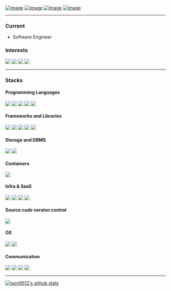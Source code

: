 

[![image](https://img.shields.io/badge/json9512%40gmail.com-white?style=flat-square&logo=gmail&&labelColor=white)](mailto:json9512@gmail.com)
[![image](https://img.shields.io/badge/blog-white?style=flat-square&logo=notion&&labelColor=white&&logoColor=black)](https://jhson.vercel.app/)
[![image](https://img.shields.io/badge/LinkedIn-white?style=flat-square&logo=linkedin&&labelColor=white&&logoColor=black)](https://www.linkedin.com/in/junghyun-son/)
[![image](https://img.shields.io/badge/resume-white?style=flat-square&logo=gitbook&&labelColor=white&&logoColor=black)]()

***
### Current
- Software Engineer

### Interests
![](https://img.shields.io/badge/angel%20list--white?logo=angellist&style=for-the-badge&&labelColor=white&&logoColor=black)
![](https://img.shields.io/badge/ethereum--white?logo=ethereum&style=for-the-badge&&labelColor=white&&logoColor=black)
![](https://img.shields.io/badge/premier%20league--white?logo=premierleague&style=for-the-badge&&labelColor=white&&logoColor=black)
![](https://img.shields.io/badge/rust--white?logo=rust&style=for-the-badge&&labelColor=white&&logoColor=black)

---

### Stacks

#### Programming Languages
![](https://img.shields.io/badge/go--white?logo=go&style=for-the-badge&&labelColor=white&&logoColor=)
![](https://img.shields.io/badge/python--white?logo=python&style=for-the-badge&&labelColor=white&&logoColor=)
![](https://img.shields.io/badge/javascript--white?logo=javascript&style=for-the-badge&&labelColor=white&&logoColor=)
![](https://img.shields.io/badge/typescript--white?logo=typescript&style=for-the-badge&&labelColor=white&&logoColor=)
![](https://img.shields.io/badge/node.js--white?logo=node.js&style=for-the-badge&&labelColor=white&&logoColor=)

#### Frameworks and Libraries
![](https://img.shields.io/badge/react--white?logo=react&style=for-the-badge&&labelColor=white&&logoColor=black)
![](https://img.shields.io/badge/next.js--white?logo=next.js&style=for-the-badge&&labelColor=white&&logoColor=black)
![](https://img.shields.io/badge/nestjs--white?logo=nestjs&style=for-the-badge&&labelColor=white&&logoColor=black)
![](https://img.shields.io/badge/gin--white?logo=&style=for-the-badge&&labelColor=white&&logoColor=black)
![](https://img.shields.io/badge/flask--white?logo=flask&style=for-the-badge&&labelColor=white&&logoColor=black)

#### Storage and DBMS
![](https://img.shields.io/badge/postgresql--white?logo=postgresql&style=for-the-badge&&labelColor=white&&logoColor=black)
![](https://img.shields.io/badge/redis--white?logo=redis&style=for-the-badge&&labelColor=white&&logoColor=black)

#### Containers
![](https://img.shields.io/badge/docker--white?logo=docker&style=for-the-badge&&labelColor=white&&logoColor=)

#### Infra & SaaS
![](https://img.shields.io/badge/github%20actions--white?logo=github-actions&style=for-the-badge&&labelColor=white&&logoColor=)
![](https://img.shields.io/badge/amazon%20aws--white?logo=amazon-aws&style=for-the-badge&&labelColor=white&&logoColor=black)
![](https://img.shields.io/badge/bugsnag--white?logo=bugsnag&style=for-the-badge&&labelColor=white&&logoColor=black)
![](https://img.shields.io/badge/algolia--white?logo=algolia&style=for-the-badge&&labelColor=white&&logoColor=black)

#### Source code version control
![](https://img.shields.io/badge/github--white?logo=github&style=for-the-badge&&labelColor=white&&logoColor=black)

#### OS
![](https://img.shields.io/badge/windows--white?logo=windows&style=for-the-badge&&labelColor=white&&logoColor=black)
![](https://img.shields.io/badge/linux--white?logo=linux&style=for-the-badge&&labelColor=white&&logoColor=black)

#### Communication
![](https://img.shields.io/badge/slack--white?logo=slack&style=for-the-badge&&labelColor=white&&logoColor=black)
![](https://img.shields.io/badge/jira--white?logo=jira&style=for-the-badge&&labelColor=white&&logoColor=black)
![](https://img.shields.io/badge/confluence--white?logo=confluence&style=for-the-badge&&labelColor=white&&logoColor=black)
![](https://img.shields.io/badge/notion--white?logo=notion&style=for-the-badge&&labelColor=white&&logoColor=black)
****
[![json9512's github stats](https://github-readme-stats.vercel.app/api?username=json9512&theme=tokyonight&show_icons=true)](https://github.com/json9512/json9512)


<!--
**json9512/json9512** is a ✨ _special_ ✨ repository because its `README.md` (this file) appears on your GitHub profile.

Here are some ideas to get you started:

- 🔭 I’m currently working on ...
- 🌱 I’m currently learning ...
- 👯 I’m looking to collaborate on ...
- 🤔 I’m looking for help with ...
- 💬 Ask me about ...
- 📫 How to reach me: ...
- 😄 Pronouns: ...
- ⚡ Fun fact: ...
-->
